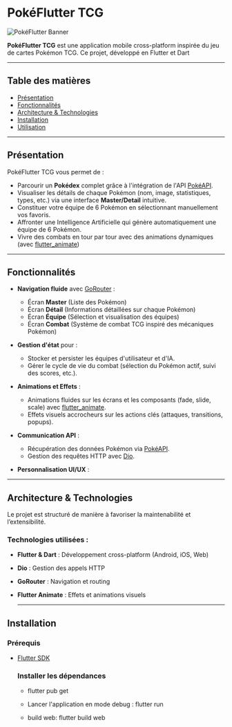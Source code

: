 # PokéFlutter TCG

![PokéFlutter Banner](assets/images/banner.png)

**PokéFlutter TCG** est une application mobile cross-platform inspirée du jeu de cartes Pokémon TCG. Ce projet, développé en Flutter et Dart

---

## Table des matières

- [Présentation](#présentation)
- [Fonctionnalités](#fonctionnalités)
- [Architecture & Technologies](#architecture--technologies)
- [Installation](#installation)
- [Utilisation](#utilisation)

---

## Présentation

PokéFlutter TCG vous permet de :
- Parcourir un **Pokédex** complet grâce à l'intégration de l'API [PokéAPI](https://pokeapi.co/).
- Visualiser les détails de chaque Pokémon (nom, image, statistiques, types, etc.) via une interface **Master/Detail** intuitive.
- Constituer votre équipe de 6 Pokémon en sélectionnant manuellement vos favoris.
- Affronter une Intelligence Artificielle qui génère automatiquement une équipe de 6 Pokémon.
- Vivre des combats en tour par tour avec des animations dynamiques (avec [flutter_animate](https://pub.dev/packages/flutter_animate))

---

## Fonctionnalités

- **Navigation fluide** avec [GoRouter](https://pub.dev/packages/go_router) :
  - Écran **Master** (Liste des Pokémon)
  - Écran **Détail** (Informations détaillées sur chaque Pokémon)
  - Écran **Équipe** (Sélection et visualisation des équipes)
  - Écran **Combat** (Système de combat TCG inspiré des mécaniques Pokémon)

- **Gestion d'état** pour :
  - Stocker et persister les équipes d'utilisateur et d'IA.
  - Gérer le cycle de vie du combat (sélection du Pokémon actif, suivi des scores, etc.).

- **Animations et Effets** :
  - Animations fluides sur les écrans et les composants (fade, slide, scale) avec [flutter_animate](https://pub.dev/packages/flutter_animate).
  - Effets visuels accrocheurs sur les actions clés (attaques, transitions, popups).

- **Communication API** :
  - Récupération des données Pokémon via [PokéAPI](https://pokeapi.co/).
  - Gestion des requêtes HTTP avec [Dio](https://pub.dev/packages/dio).

- **Personnalisation UI/UX** :

---

## Architecture & Technologies

Le projet est structuré de manière à favoriser la maintenabilité et l’extensibilité.

### Technologies utilisées :
- **Flutter & Dart** : Développement cross-platform (Android, iOS, Web)
- **Dio** : Gestion des appels HTTP
- **GoRouter** : Navigation et routing
- **Flutter Animate** : Effets et animations visuels

  ---

## Installation

### Prérequis

- [Flutter SDK](https://flutter.dev/docs/get-started/install)

  ### Installer les dépendances
  - flutter pub get
 
  - Lancer l'application en mode debug :
      flutter run

  - build web:
      flutter build web
  




